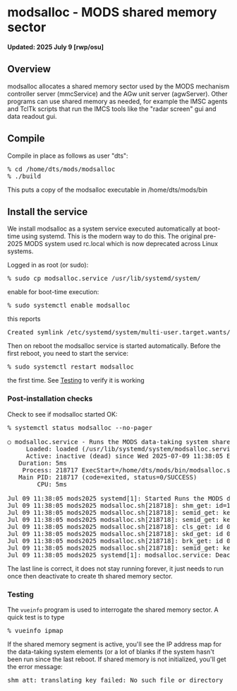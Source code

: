 # modsalloc - MODS shared memory sector

**Updated: 2025 July 9 [rwp/osu]**

## Overview

modsalloc allocates a shared memory sector used by the MODS mechanism
controller server (mmcService) and the AGw unit server (agwServer).
Other programs can use shared memory as needed, for example the
IMSC agents and TclTk scripts that run the IMCS tools like the
"radar screen" gui and data readout gui.

## Compile

Compile in place as follows as user "dts":
<pre>
% cd /home/dts/mods/modsalloc
% ./build
</pre>
This puts a copy of the modsalloc executable in /home/dts/mods/bin


## Install the service

We install modsalloc as a system service executed automatically at
boot-time using systemd.  This is the modern way to do this. The
original pre-2025 MODS system used rc.local which is now
deprecated across Linux systems.

Logged in as root (or sudo):
<pre>
% sudo cp modsalloc.service /usr/lib/systemd/system/
</pre>
enable for boot-time execution:
<pre>
% sudo systemctl enable modsalloc
</pre>

this reports
<pre>
Created symlink /etc/systemd/system/multi-user.target.wants/modsalloc.service → /usr/lib/systemd/system/modsalloc.service.
</pre>
Then on reboot the modsalloc service is started automatically. Before the first reboot, you need to start the service:
<pre>
% sudo systemctl restart modsalloc
</pre>
the first time.  See [Testing](#Testing) to verify it is working

### Post-installation checks

Check to see if modsalloc started OK:
<pre>
% systemctl status modsalloc --no-pager

○ modsalloc.service - Runs the MODS data-taking system shared memory allocator (modsalloc)
     Loaded: loaded (/usr/lib/systemd/system/modsalloc.service; enabled; preset: disabled)
     Active: inactive (dead) since Wed 2025-07-09 11:38:05 EDT; 1h 11min ago
   Duration: 5ms
    Process: 218717 ExecStart=/home/dts/mods/bin/modsalloc.sh (code=exited, status=0/SUCCESS)
   Main PID: 218717 (code=exited, status=0/SUCCESS)
        CPU: 5ms

Jul 09 11:38:05 mods2025 systemd[1]: Started Runs the MODS data-taking system shared memory allocator (modsalloc).
Jul 09 11:38:05 mods2025 modsalloc.sh[218718]: shm_get: id=16, size is 151552 bytes
Jul 09 11:38:05 mods2025 modsalloc.sh[218718]: semid_get: key=-1 id=5
Jul 09 11:38:05 mods2025 modsalloc.sh[218718]: semid_get: key=-1 id=5
Jul 09 11:38:05 mods2025 modsalloc.sh[218718]: cls_get: id 0
Jul 09 11:38:05 mods2025 modsalloc.sh[218718]: skd_get: id 0
Jul 09 11:38:05 mods2025 modsalloc.sh[218718]: brk_get: id 0
Jul 09 11:38:05 mods2025 modsalloc.sh[218718]: semid_get: key=-1 id=5
Jul 09 11:38:05 mods2025 systemd[1]: modsalloc.service: Deactivated successfully.
</pre>
The last line is correct, it does not stay running forever, it just needs to run once then deactivate to create th
shared memory sector.

### Testing

The `vueinfo` program is used to interrogate the shared memory sector.  A quick test is to
type
<pre>
% vueinfo ipmap
</pre>
If the shared memory segment is active, you'll see the IP address map for the data-taking system elements (or a lot of blanks if the system hasn't been run
since the last reboot.  If shared memory is not initialized, you'll get the error message:
<pre>
shm_att: translating key failed: No such file or directory
</pre>
